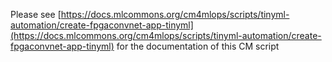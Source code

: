 Please see [https://docs.mlcommons.org/cm4mlops/scripts/tinyml-automation/create-fpgaconvnet-app-tinyml](https://docs.mlcommons.org/cm4mlops/scripts/tinyml-automation/create-fpgaconvnet-app-tinyml) for the documentation of this CM script
